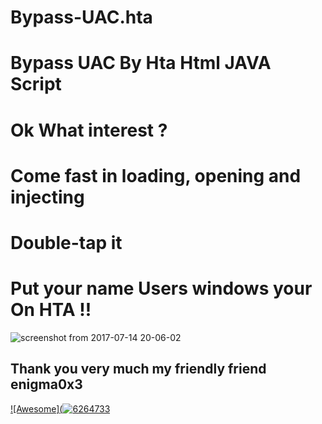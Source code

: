 # Bypass-UAC.hta
# Bypass UAC By Hta Html  JAVA Script 
# Ok What interest ?
# Come fast in loading, opening and injecting
# Double-tap it

# Put your name Users windows your On HTA !!
![screenshot from 2017-07-14 20-06-02](https://user-images.githubusercontent.com/25440152/28231045-6796076a-68b7-11e7-9f53-d97283e56311.png)

## Thank you very much my friendly friend enigma0x3 
[![Awesome](![6264733](https://user-images.githubusercontent.com/25440152/28231253-7174bfd2-68b8-11e7-9fdf-057ea61d8381.jpeg)
](https://twitter.com/enigma0x3/awesome)
